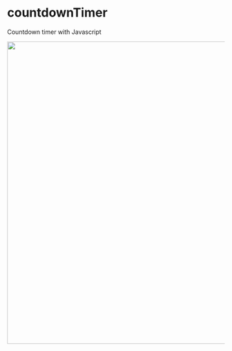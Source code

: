 # countdownTimer
Countdown timer with Javascript

<p>
  <img width="700" src="src/assets/getAdressGif.gif"/>
</p>

